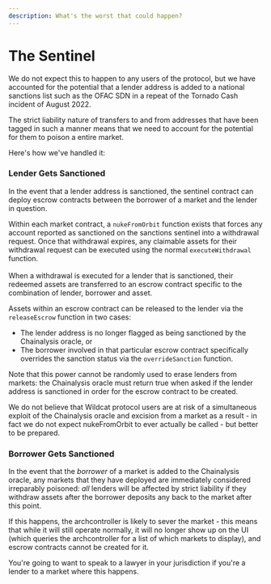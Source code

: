 ```yaml
---
description: What's the worst that could happen?
---
```


# The Sentinel

We do not expect this to happen to any users of the protocol, but we have accounted for the potential that a lender address is added to a national sanctions list such as the OFAC SDN in a repeat of the Tornado Cash incident of August 2022.

The strict liability nature of transfers to and from addresses that have been tagged in such a manner means that we need to account for the potential for them to poison a entire market.

Here's how we've handled it:

### Lender Gets Sanctioned

In the event that a lender address is sanctioned, the sentinel contract can deploy escrow contracts between the borrower of a market and the lender in question.

Within each market contract, a `nukeFromOrbit` function exists that forces any account reported as sanctioned on the sanctions sentinel into a withdrawal request. Once that withdrawal expires, any claimable assets for their withdrawal request can be executed using the normal `executeWithdrawal` function.\
\
When a withdrawal is executed for a lender that is sanctioned, their redeemed assets are transferred to an escrow contract specific to the combination of lender, borrower and asset.

Assets within an escrow contract can be released to the lender via the `releaseEscrow` function in two cases:

* The lender address is no longer flagged as being sanctioned by the Chainalysis oracle, or
* The borrower involved in that particular escrow contract specifically overrides the sanction status via the `overrideSanction` function.

Note that this power cannot be randomly used to erase lenders from markets: the Chainalysis oracle must return true when asked if the lender address is sanctioned in order for the escrow contract to be created.

We do not believe that Wildcat protocol users are at risk of a simultaneous exploit of the Chainalysis oracle and excision from a market as a result - in fact we do not expect nukeFromOrbit to ever actually be called - but better to be prepared.

### Borrower Gets Sanctioned

In the event that the _borrower_ of a market is added to the Chainalysis oracle, any markets that they have deployed are immediately considered irreparably poisoned: _all_ lenders will be affected by strict liability if they withdraw assets after the borrower deposits any back to the market after this point.

If this happens, the archcontroller is likely to sever the market - this means that while it will still operate normally, it will no longer show up on the UI (which queries the archcontroller for a list of which markets to display), and escrow contracts cannot be created for it.

You're going to want to speak to a lawyer in your jurisdiction if you're a lender to a market where this happens.
